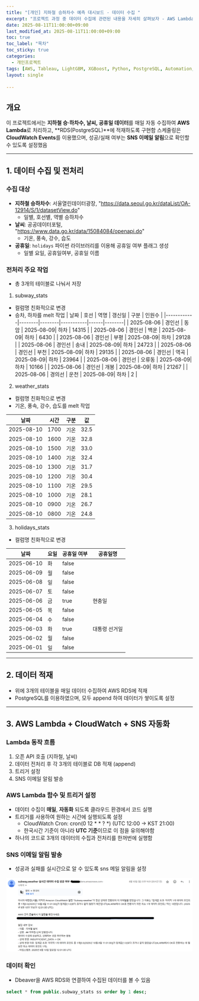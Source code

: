 ```yaml
---
title: "[개인] 지하철 승하차수 예측 대시보드 - 데이터 수집 "
excerpt: "프로젝트 과정 중 데이터 수집에 관련된 내용을 자세히 살펴보자 - AWS Lambda & RDS 활용"
date: 2025-08-11T11:00:00+09:00
last_modified_at: 2025-08-11T11:00:00+09:00
toc: true
toc_label: "목차"
toc_sticky: true
categories:
  - 개인프로젝트
tags: [AWS, Tableau, LightGBM, XGBoost, Python, PostgreSQL, Automation, OpenAPI]
layout: single

---
```

## 개요
이 프로젝트에서는 **지하철 승·하차수, 날씨, 공휴일 데이터**를 매일 자동 수집하여 **AWS Lambda**로 처리하고, **RDS(PostgreSQL)**에 적재하도록 구현함
스케줄링은 **CloudWatch Events**를 이용했으며, 성공/실패 여부는 **SNS 이메일 알림**으로 확인할 수 있도록 설정했음

---
## 1. 데이터 수집 및 전처리

### 수집 대상
- **지하철 승하차수**: 서울열린데이터광장, "https://data.seoul.go.kr/dataList/OA-12914/S/1/datasetView.do"
  - 일별, 호선별, 역별 승하차수
- **날씨**: 공공데이터포털, "https://www.data.go.kr/data/15084084/openapi.do"
  - 기온, 풍속, 강수, 습도
- **공휴일**: `holidays` 파이썬 라이브러리를 이용해 공휴일 여부 플래그 생성
  - 일별 요일, 공휴일여부, 공휴일 이름

### 전처리 주요 작업
- 총 3개의 테이블로 나눠서 저장
1. subway_stats
  - 컬럼명 친화적으로 변경
  - 승차, 하차를 melt 작업
  | 날짜       | 호선   | 역명   | 갱신일    | 구분 | 인원수   |
  |------------|--------|--------|-----------|------|--------|
  | 2025-08-06 | 경인선 | 동암   | 2025-08-09| 하차 | 14315 |
  | 2025-08-06 | 경인선 | 백운   | 2025-08-09| 하차 | 6430  |
  | 2025-08-06 | 경인선 | 부평   | 2025-08-09| 하차 | 29128 |
  | 2025-08-06 | 경인선 | 송내   | 2025-08-09| 하차 | 24723 |
  | 2025-08-06 | 경인선 | 부천   | 2025-08-09| 하차 | 29135 |
  | 2025-08-06 | 경인선 | 역곡   | 2025-08-09| 하차 | 23964 |
  | 2025-08-06 | 경인선 | 오류동 | 2025-08-09| 하차 | 10166 |
  | 2025-08-06 | 경인선 | 개봉   | 2025-08-09| 하차 | 21267 |
  | 2025-08-06 | 경의선 | 운천   | 2025-08-09| 하차 | 2     |

2. weather_stats
  - 컬럼명 친화적으로 변경
  - 기온, 풍속, 강수, 습도를 melt 작업

  | 날짜       | 시간  | 구분 | 값 |
  |------------|-------|------|----------|
  | 2025-08-10 | 1700  | 기온 | 32.5     |
  | 2025-08-10 | 1600  | 기온 | 32.8     |
  | 2025-08-10 | 1500  | 기온 | 33.0     |
  | 2025-08-10 | 1400  | 기온 | 32.4     |
  | 2025-08-10 | 1300  | 기온 | 31.7     |
  | 2025-08-10 | 1200  | 기온 | 30.4     |
  | 2025-08-10 | 1100  | 기온 | 29.5     |
  | 2025-08-10 | 1000  | 기온 | 28.1     |
  | 2025-08-10 | 0900  | 기온 | 26.7     |
  | 2025-08-10 | 0800  | 기온 | 24.8     |

3. holidays_stats
  - 컬럼명 친화적으로 변경

  | 날짜       | 요일 | 공휴일 여부 | 공휴일명       |
  |------------|------|-------------|----------------|
  | 2025-06-10 | 화   | false       |                |
  | 2025-06-09 | 월   | false       |                |
  | 2025-06-08 | 일   | false       |                |
  | 2025-06-07 | 토   | false       |                |
  | 2025-06-06 | 금   | true        | 현충일         |
  | 2025-06-05 | 목   | false       |                |
  | 2025-06-04 | 수   | false       |                |
  | 2025-06-03 | 화   | true        | 대통령 선거일 |
  | 2025-06-02 | 월   | false       |                |
  | 2025-06-01 | 일   | false       |                |

---

## 2. 데이터 적재
- 위에 3개의 테이블을 매일 데이터 수집하여 AWS RDS에 적재
- PostgreSQL를 이용하였으며, 모두 append 하여 데이터가 쌓이도록 설정

---

## 3. AWS Lambda + CloudWatch + SNS 자동화
### Lambda 동작 흐름
1. 오픈  API 호출 (지하철, 날씨)
2. 데이터 전처리 후 각 3개의 테이블로 DB 적재 (append)
3. 트리거 설정
4. SNS 이메일 알림 발송

### AWS Lambda 함수 및 트리거 설정
- 데이터 수집이 **매일**, **자동화** 되도록 클라우드 환경에서 코드 실행
- 트리거를 사용하여 원하는 시간에 실행되도록 설정
  - CloudWatch Cron: cron(0 12 * * ? *) (UTC 12:00 → KST 21:00)
  - 한국시간 기준이 아니라 **UTC 기준**이므로 이 점을 유의해야함
- 하나의 코드로 3개의 데이터의 수집과 전처리를 한꺼번에 실행함

### SNS 이메일 알림 발송
- 성공과 실패를 실시간으로 알 수 있도록 sns 메일 알림을 설정
<p align="center">
  <img src="/assets/images/sns_image.png" alt="sns 메일 알림" width="800">
</p>


### 데이터 확인
- Dbeaver을 AWS RDS와 연결하여 수집된 데이터를 볼 수 있음
```sql
select * from public.subway_stats ss order by 1 desc;